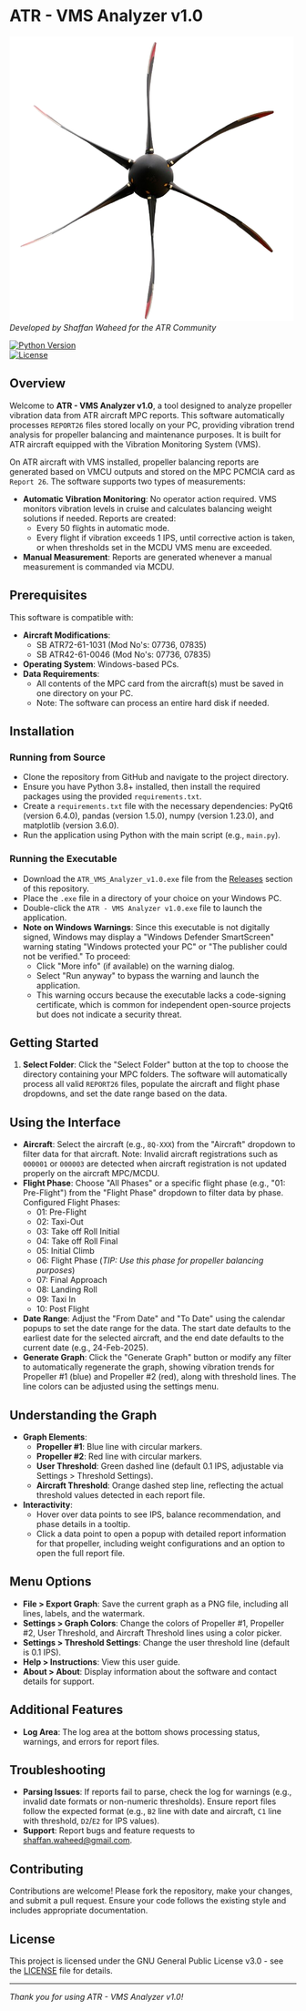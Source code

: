 # ATR - VMS Analyzer v1.0

![ATR - VMS Analyzer Splash Screen](atr_propeller.png)  
*Developed by Shaffan Waheed for the ATR Community*

[![Python Version](https://img.shields.io/badge/python-3.8+-blue.svg)](https://www.python.org/downloads/)  
[![License](https://img.shields.io/badge/license-GPL--3.0-green.svg)](LICENSE)

## Overview

Welcome to **ATR - VMS Analyzer v1.0**, a tool designed to analyze propeller vibration data from ATR aircraft MPC reports. This software automatically processes `REPORT26` files stored locally on your PC, providing vibration trend analysis for propeller balancing and maintenance purposes. It is built for ATR aircraft equipped with the Vibration Monitoring System (VMS).

On ATR aircraft with VMS installed, propeller balancing reports are generated based on VMCU outputs and stored on the MPC PCMCIA card as `Report 26`. The software supports two types of measurements:

- **Automatic Vibration Monitoring**: No operator action required. VMS monitors vibration levels in cruise and calculates balancing weight solutions if needed. Reports are created:
  - Every 50 flights in automatic mode.
  - Every flight if vibration exceeds 1 IPS, until corrective action is taken, or when thresholds set in the MCDU VMS menu are exceeded.
- **Manual Measurement**: Reports are generated whenever a manual measurement is commanded via MCDU.

## Prerequisites

This software is compatible with:

- **Aircraft Modifications**:
  - SB ATR72-61-1031 (Mod No's: 07736, 07835)
  - SB ATR42-61-0046 (Mod No's: 07736, 07835)
- **Operating System**: Windows-based PCs.
- **Data Requirements**:
  - All contents of the MPC card from the aircraft(s) must be saved in one directory on your PC.
  - Note: The software can process an entire hard disk if needed.

## Installation

### Running from Source
- Clone the repository from GitHub and navigate to the project directory.
- Ensure you have Python 3.8+ installed, then install the required packages using the provided `requirements.txt`.
- Create a `requirements.txt` file with the necessary dependencies: PyQt6 (version 6.4.0), pandas (version 1.5.0), numpy (version 1.23.0), and matplotlib (version 3.6.0).
- Run the application using Python with the main script (e.g., `main.py`).

### Running the Executable
- Download the `ATR_VMS_Analyzer_v1.0.exe` file from the [Releases](https://github.com/shaffan-waheed/atr-vms-analyzer/releases) section of this repository.
- Place the `.exe` file in a directory of your choice on your Windows PC.
- Double-click the `ATR - VMS Analyzer v1.0.exe` file to launch the application.
- **Note on Windows Warnings**: Since this executable is not digitally signed, Windows may display a "Windows Defender SmartScreen" warning stating "Windows protected your PC" or "The publisher could not be verified." To proceed:
  - Click "More info" (if available) on the warning dialog.
  - Select "Run anyway" to bypass the warning and launch the application.
  - This warning occurs because the executable lacks a code-signing certificate, which is common for independent open-source projects but does not indicate a security threat.

## Getting Started

1. **Select Folder**:
   Click the "Select Folder" button at the top to choose the directory containing your MPC folders. The software will automatically process all valid `REPORT26` files, populate the aircraft and flight phase dropdowns, and set the date range based on the data.

## Using the Interface

- **Aircraft**:
  Select the aircraft (e.g., `8Q-XXX`) from the "Aircraft" dropdown to filter data for that aircraft. Note: Invalid aircraft registrations such as `000001` or `000003` are detected when aircraft registration is not updated properly on the aircraft MPC/MCDU.
- **Flight Phase**:
  Choose "All Phases" or a specific flight phase (e.g., "01: Pre-Flight") from the "Flight Phase" dropdown to filter data by phase. Configured Flight Phases:
  - 01: Pre-Flight
  - 02: Taxi-Out
  - 03: Take off Roll Initial
  - 04: Take off Roll Final
  - 05: Initial Climb
  - 06: Flight Phase (*TIP: Use this phase for propeller balancing purposes*)
  - 07: Final Approach
  - 08: Landing Roll
  - 09: Taxi In
  - 10: Post Flight
- **Date Range**:
  Adjust the "From Date" and "To Date" using the calendar popups to set the date range for the data. The start date defaults to the earliest date for the selected aircraft, and the end date defaults to the current date (e.g., 24-Feb-2025).
- **Generate Graph**:
  Click the "Generate Graph" button or modify any filter to automatically regenerate the graph, showing vibration trends for Propeller #1 (blue) and Propeller #2 (red), along with threshold lines. The line colors can be adjusted using the settings menu.

## Understanding the Graph

- **Graph Elements**:
  - **Propeller #1**: Blue line with circular markers.
  - **Propeller #2**: Red line with circular markers.
  - **User Threshold**: Green dashed line (default 0.1 IPS, adjustable via Settings > Threshold Settings).
  - **Aircraft Threshold**: Orange dashed step line, reflecting the actual threshold values detected in each report file.
- **Interactivity**:
  - Hover over data points to see IPS, balance recommendation, and phase details in a tooltip.
  - Click a data point to open a popup with detailed report information for that propeller, including weight configurations and an option to open the full report file.

## Menu Options

- **File > Export Graph**:
  Save the current graph as a PNG file, including all lines, labels, and the watermark.
- **Settings > Graph Colors**:
  Change the colors of Propeller #1, Propeller #2, User Threshold, and Aircraft Threshold lines using a color picker.
- **Settings > Threshold Settings**:
  Change the user threshold line (default is 0.1 IPS).
- **Help > Instructions**:
  View this user guide.
- **About > About**:
  Display information about the software and contact details for support.

## Additional Features

- **Log Area**:
  The log area at the bottom shows processing status, warnings, and errors for report files.

## Troubleshooting

- **Parsing Issues**:
  If reports fail to parse, check the log for warnings (e.g., invalid date formats or non-numeric thresholds). Ensure report files follow the expected format (e.g., `B2` line with date and aircraft, `C1` line with threshold, `D2`/`E2` for IPS values).
- **Support**:
  Report bugs and feature requests to [shaffan.waheed@gmail.com](mailto:shaffan.waheed@gmail.com).

## Contributing

Contributions are welcome! Please fork the repository, make your changes, and submit a pull request. Ensure your code follows the existing style and includes appropriate documentation.

## License

This project is licensed under the GNU General Public License v3.0 - see the [LICENSE](LICENSE) file for details.

---

*Thank you for using ATR - VMS Analyzer v1.0!*

